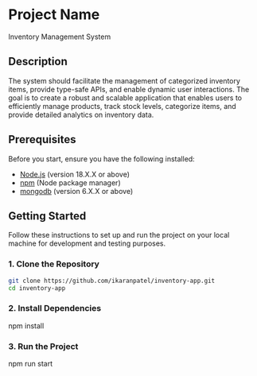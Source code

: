 # Project Name

Inventory Management System

## Description

The system should facilitate the management of categorized inventory items, provide type-safe
APIs, and enable dynamic user interactions. The goal is to create a robust and scalable
application that enables users to efficiently manage products, track stock levels, categorize
items, and provide detailed analytics on inventory data.

## Prerequisites

Before you start, ensure you have the following installed:

- [Node.js](https://nodejs.org/) (version 18.X.X or above)
- [npm](https://www.npmjs.com/) (Node package manager)
- [mongodb](https://www.mongodb.com//) (version 6.X.X or above)

## Getting Started

Follow these instructions to set up and run the project on your local machine for development and testing purposes.

### 1. Clone the Repository

```bash
git clone https://github.com/ikaranpatel/inventory-app.git
cd inventory-app
```

### 2. Install Dependencies

npm install

### 3. Run the Project

npm run start
